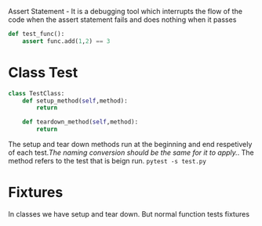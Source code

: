 Assert Statement - 
It is a debugging tool which interrupts the flow of
the code when the assert statement fails and does nothing when it passes

```python
def test_func():
    assert func.add(1,2) == 3 
```

# Class Test
```python
class TestClass:
    def setup_method(self,method):
        return 

    def teardown_method(self,method):
        return

```
The setup and tear down methods run at the beginning and end respetively of each test.*The naming conversion should be the same for it to apply.*. The method refers to the test that is beign run. 
`pytest -s test.py`

# Fixtures
In classes we have setup and tear down. But normal function tests fixtures
```python

```